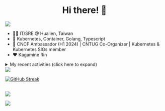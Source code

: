 <div align="center">
  <h1>Hi there! 👋</h1>
</div>

![](https://komarev.com/ghpvc/?username=tico88612&color=brightgreen&style=for-the-badge)

- 🧑‍💻 IT/SRE @ Hualien, Taiwan
- 🐳 Kubernetes, Container, Golang, Typescript
- 🤝 CNCF Ambassador (H1 2024) | CNTUG Co-Organizer | Kubernetes & Kubernetes SIGs member
- ❤️ Kagamine Rin

<details>
  <summary>My recent activities (click here to expand)</summary>

  #### 👷 Check out what I'm currently working on
  
  - [kubernetes-sigs/kubespray](https://github.com/kubernetes-sigs/kubespray) - Deploy a Production Ready Kubernetes Cluster (today)
  - [cncf/k8s-conformance](https://github.com/cncf/k8s-conformance) - 🧪CNCF K8s Conformance Working Group (today)
  - [longhorn/website](https://github.com/longhorn/website) - https://longhorn.io/ (2 days ago)
  - [cncf/people](https://github.com/cncf/people) - Stores the data that will populate the various people listings on cncf.io (2 weeks ago)
  - [kubernetes/org](https://github.com/kubernetes/org) - Meta configuration for Kubernetes Github Org (1 month ago)
  - [kubernetes/website](https://github.com/kubernetes/website) - Kubernetes website and documentation repo:  (1 month ago)
  - [kubeflow/training-operator](https://github.com/kubeflow/training-operator) - Distributed ML Training and Fine-Tuning on Kubernetes (1 month ago)
  - [jaegertracing/documentation](https://github.com/jaegertracing/documentation) - Documentation/website for the Jaeger Distributed Tracing project. (1 month ago)
  - [cncf/ambassadors](https://github.com/cncf/ambassadors) - 🌏🌎🌍 CNCF Ambassadors (1 month ago)
  - [meshery/meshery](https://github.com/meshery/meshery) - Meshery, the cloud native manager (2 months ago)

  #### 🌱 My latest projects
  
  - [tico88612/get-real-ip](https://github.com/tico88612/get-real-ip) - 
  - [tico88612/podman-monitor-workshop](https://github.com/tico88612/podman-monitor-workshop) - 
  - [tico88612/cicd-hexo-blog-pages](https://github.com/tico88612/cicd-hexo-blog-pages) - 以 Hexo Blog 撰寫 CI/CD Pipeline 網頁
  - [tico88612/cicd-hexo-blog-template](https://github.com/tico88612/cicd-hexo-blog-template) - 以 Hexo Blog 撰寫 CI/CD Pipeline 模板
  - [tico88612/butter-toast-cup-2023](https://github.com/tico88612/butter-toast-cup-2023) - 奶油吐司杯 2023 分數計算機
  - [tico88612/cms-docker](https://github.com/tico88612/cms-docker) - Contest Management System v1.5.dev0 Docker Version
  - [tico88612/network-security-final](https://github.com/tico88612/network-security-final) - 
  - [tico88612/docker-init.engineer](https://github.com/tico88612/docker-init.engineer) - 純靠北工程師 Docker 架設版
  - [tico88612/kantai-teachme.tw](https://github.com/tico88612/kantai-teachme.tw) - 
  - [tico88612/minecraft_on_discord](https://github.com/tico88612/minecraft_on_discord) - Paste this link to Discord

  #### 🔭 Latest releases I've contributed to
  
  - [backstage/backstage](https://github.com/backstage/backstage) ([v1.29.0-next.1](https://github.com/backstage/backstage/releases/tag/v1.29.0-next.1), 1 day ago) - Backstage is an open framework for building developer portals
  - [meshery/meshery](https://github.com/meshery/meshery) ([v0.7.77](https://github.com/meshery/meshery/releases/tag/v0.7.77), 5 days ago) - Meshery, the cloud native manager
  - [metal3-io/cluster-api-provider-metal3](https://github.com/metal3-io/cluster-api-provider-metal3) ([v1.6.2](https://github.com/metal3-io/cluster-api-provider-metal3/releases/tag/v1.6.2), 6 days ago) - Metal³ integration with https://github.com/kubernetes-sigs/cluster-api
  - [kubearmor/kubearmor-client](https://github.com/kubearmor/kubearmor-client) ([v1.2.3](https://github.com/kubearmor/kubearmor-client/releases/tag/v1.2.3), 1 week ago) - KubeArmor cli tool aka kArmor :robot:
  - [metal3-io/ip-address-manager](https://github.com/metal3-io/ip-address-manager) ([v1.7.1](https://github.com/metal3-io/ip-address-manager/releases/tag/v1.7.1), 1 week ago) - IP address Manager for Cluster API Provider Metal3
  - [jaegertracing/jaeger](https://github.com/jaegertracing/jaeger) ([v1.58.1](https://github.com/jaegertracing/jaeger/releases/tag/v1.58.1), 1 week ago) - CNCF Jaeger, a Distributed Tracing Platform
  - [etcd-io/etcd](https://github.com/etcd-io/etcd) ([v3.4.33](https://github.com/etcd-io/etcd/releases/tag/v3.4.33), 2 weeks ago) - Distributed reliable key-value store for the most critical data of a distributed system
  - [projectcontour/contour](https://github.com/projectcontour/contour) ([v1.29.1](https://github.com/projectcontour/contour/releases/tag/v1.29.1), 3 weeks ago) - Contour is a Kubernetes ingress controller using Envoy proxy.
  - [jaegertracing/jaeger-ui](https://github.com/jaegertracing/jaeger-ui) ([v1.58.0](https://github.com/jaegertracing/jaeger-ui/releases/tag/v1.58.0), 3 weeks ago) - Web UI for Jaeger
  - [metal3-io/baremetal-operator](https://github.com/metal3-io/baremetal-operator) ([v0.6.1](https://github.com/metal3-io/baremetal-operator/releases/tag/v0.6.1), 4 weeks ago) - Bare metal host provisioning integration for Kubernetes

  #### 🔨 My recent Pull Requests
  
  - [CI: Remove Debian 10 support &amp; macvlan test move to Debian 12](https://github.com/kubernetes-sigs/kubespray/pull/11347) on [kubernetes-sigs/kubespray](https://github.com/kubernetes-sigs/kubespray) (1 day ago)
  - [[cert-manager] upgrade to v1.14.7](https://github.com/kubernetes-sigs/kubespray/pull/11341) on [kubernetes-sigs/kubespray](https://github.com/kubernetes-sigs/kubespray) (2 days ago)
  - [Fix install with argocd targetRevision not match each version](https://github.com/longhorn/website/pull/934) on [longhorn/website](https://github.com/longhorn/website) (2 days ago)
  - [Conformance results for v1.29/kubespray](https://github.com/cncf/k8s-conformance/pull/3268) on [cncf/k8s-conformance](https://github.com/cncf/k8s-conformance) (1 week ago)
  - [Update the profile for ChengHao Yang](https://github.com/cncf/people/pull/510) on [cncf/people](https://github.com/cncf/people) (2 weeks ago)
  - [[cert-manager] upgrade to v1.13.6](https://github.com/kubernetes-sigs/kubespray/pull/11279) on [kubernetes-sigs/kubespray](https://github.com/kubernetes-sigs/kubespray) (3 weeks ago)
  - [Add members 2024-05-25](https://github.com/kubernetes/org/pull/4981) on [kubernetes/org](https://github.com/kubernetes/org) (1 month ago)
  - [Docs: update ubuntu support version &amp; docker version](https://github.com/kubernetes-sigs/kubespray/pull/11231) on [kubernetes-sigs/kubespray](https://github.com/kubernetes-sigs/kubespray) (1 month ago)
  - [Bump CNI weave 2.8.1 to 2.8.7 (community version)](https://github.com/kubernetes-sigs/kubespray/pull/11228) on [kubernetes-sigs/kubespray](https://github.com/kubernetes-sigs/kubespray) (1 month ago)
  - [[zh-cn] sync reference/node content](https://github.com/kubernetes/website/pull/46470) on [kubernetes/website](https://github.com/kubernetes/website) (1 month ago)

  #### ⭐ Recent Stars
  
  - [kubernetes/enhancements](https://github.com/kubernetes/enhancements) - Enhancements tracking repo for Kubernetes (2 months ago)
  - [kubernetes-sigs/kubespray](https://github.com/kubernetes-sigs/kubespray) - Deploy a Production Ready Kubernetes Cluster (6 months ago)
  - [fduran/sadservers](https://github.com/fduran/sadservers) - SadServers: Linux &amp; DevOps Troubleshooting Scenarios SaaS (7 months ago)
  - [PKUFlyingPig/cs-self-learning](https://github.com/PKUFlyingPig/cs-self-learning) - 计算机自学指南 (7 months ago)
  - [gladstone-institutes/Bioinformatics-Workshops](https://github.com/gladstone-institutes/Bioinformatics-Workshops) - Workshops presented by the Gladstone Bioinformatics Core (8 months ago)
  - [mantou132/Spotify-Lyrics](https://github.com/mantou132/Spotify-Lyrics) - 🎉 Desktop Spotify Web Player Instant Synchronised Lyrics (9 months ago)
  - [cncf/mentoring](https://github.com/cncf/mentoring) - 👩🏿‍🎓👨🏽‍🎓👩🏻‍🎓CNCF Mentoring: LFX Mentorship &#43; Summer of Code (11 months ago)
  - [louislam/uptime-kuma](https://github.com/louislam/uptime-kuma) - A fancy self-hosted monitoring tool (1 year ago)
  - [containers/bubblewrap](https://github.com/containers/bubblewrap) - Low-level unprivileged sandboxing tool used by Flatpak and similar projects (1 year ago)
  - [XPoet/hexo-theme-keep](https://github.com/XPoet/hexo-theme-keep) - :rainbow: A simple and light theme for Hexo. It makes you more focused on writing. (1 year ago)

  #### 👯 Check out some of my recent followers
  
  - [wolf-yuan-6115](https://github.com/wolf-yuan-6115)
  - [tzuhsunn](https://github.com/tzuhsunn)
  - [googs1025](https://github.com/googs1025)
  - [sophie0730](https://github.com/sophie0730)
  - [sanshah1211](https://github.com/sanshah1211)
</details>

<img src="https://github-readme-stats.vercel.app/api?username=tico88612&hide_title=true&count_private=true&show_icons=true" />

<br>

<a href="https://git.io/streak-stats"><img src="https://streak-stats.demolab.com?user=tico88612&theme=one-dark-pro" alt="GitHub Streak" /></a>

<br>

<img src="https://github-profile-trophy.vercel.app/?username=tico88612&theme=flat&no-frame=true&theme=onedark&margin-w=15&column=4" />


![](https://hit.yhype.me/github/profile?user_id=17496418)
